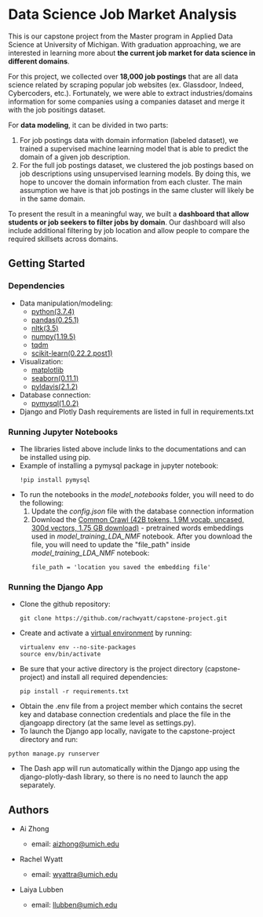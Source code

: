 # Data Science Job Market Analysis 

This is our capstone project from the Master program in Applied Data Science at University of Michigan. With graduation approaching, we are interested in learning more about **the current job market for data science in different domains**. 

For this project, we collected over **18,000 job postings** that are all data science related by scraping popular job websites (ex. Glassdoor, Indeed, Cybercoders, etc.).  Fortunately, we were able to extract industries/domains information for some companies using a companies dataset and merge it with the job positings dataset.

For **data modeling**, it can be divided in two parts:

1. For job postings data with domain information (labeled dataset), we trained a supervised machine learning model that is able to predict the domain of a given job description. 
2. For the full job postings dataset, we clustered the job postings based on job descriptions using unsupervised learning models. By doing this, we hope to uncover the domain information from each cluster. The main assumption we have is that job postings in the same cluster will likely be in the same domain.  

To present the result in a meaningful way, we built a **dashboard that allow students or job seekers to filter jobs by domain**. Our dashboard will also include additional filtering by job location and allow people to compare the required skillsets across domains. 

## Getting Started

### Dependencies

* Data manipulation/modeling: 
    * [python(3.7.4)](https://www.python.org/downloads/release/python-374/)
    * [pandas(0.25.1)](https://pandas.pydata.org/pandas-docs/version/0.25.1/install.html)
    * [nltk(3.5)](https://pypi.org/project/nltk/3.5/)
    * [numpy(1.19.5)](https://pypi.org/project/numpy/1.19.5/)
    * [tqdm](https://pypi.org/project/tqdm/)
    * [scikit-learn(0.22.2.post1)](https://pypi.org/project/scikit-learn/0.22.2.post1/)
* Visualization: 
    * [matplotlib](https://pypi.org/project/matplotlib/)
    * [seaborn(0.11.1)](https://pypi.org/project/seaborn/)
    * [pyldavis(2.1.2)](https://pyldavis.readthedocs.io/en/latest/readme.html)
* Database connection:
    * [pymysql(1.0.2)](https://pypi.org/project/PyMySQL/)
* Django and Plotly Dash requirements are listed in full in requirements.txt

### Running Jupyter Notebooks

* The libraries listed above include links to the documentations and can be installed using pip. 
* Example of installing a pymysql package in jupyter notebook:
    ```
    !pip install pymysql
    ```
* To run the notebooks in the *model_notebooks* folder, you will need to do the following: 
    1. Update the *config.json* file with the database connection information
    2. Download the [Common Crawl (42B tokens, 1.9M vocab, uncased, 300d vectors, 1.75 GB download)](https://nlp.stanford.edu/projects/glove/) - pretrained words embeddings used in *model_training_LDA_NMF* notebook. After you download the file, you will need to update the "file_path" inside *model_training_LDA_NMF* notebook:
        ```
        file_path = 'location you saved the embedding file'
        ```
        
### Running the Django App
* Clone the github repository:
    ```
    git clone https://github.com/rachwyatt/capstone-project.git
    ```
* Create and activate a <a href='https://pypi.org/project/virtualenv/'>virtual environment</a> by running:
    ```
    virtualenv env --no-site-packages
    source env/bin/activate
    ```
* Be sure that your active directory is the project directory (capstone-project) and install all required dependencies:
    ```
    pip install -r requirements.txt
    ```
* Obtain the .env file from a project member which contains the secret key and database connection credentials and place the file in the djangoapp directory (at the same level as settings.py).
* To launch the Django app locally, navigate to the capstone-project directory and run:
```
python manage.py runserver
```
* The Dash app will run automatically within the Django app using the django-plotly-dash library, so there is no need to launch the app separately.


## Authors

* Ai Zhong
    * email: aizhong@umich.edu

* Rachel Wyatt 
    * email: wyattra@umich.edu

* Laiya Lubben
    * email: llubben@umich.edu
